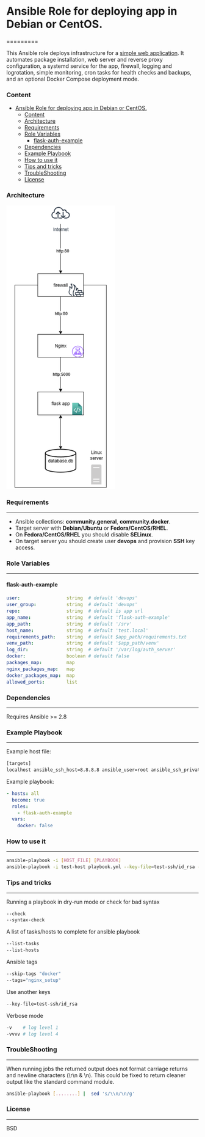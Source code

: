 # Ansible Role for deploying app in Debian or CentOS.

=========

This Ansible role deploys infrastructure for a [simple web application](https://github.com/riad-azz/flask-auth-example).
It automates package installation, web server and reverse proxy configuration, a systemd service for the app, firewall,
logging and logrotation, simple monitoring, cron tasks for health checks and backups, and an optional Docker Compose
deployment mode.

### Content

- [Ansible Role for deploying app in Debian or CentOS.](#ansible-role-for-deploying-app-in-debian-or-centos)
    - [Content](#content)
    - [Architecture](#architecture)
    - [Requirements](#requirements)
    - [Role Variables](#role-variables)
      - [flask-auth-example](#flask-auth-example)
    - [Dependencies](#dependencies)
    - [Example Playbook](#example-playbook)
    - [How to use it](#how-to-use-it)
    - [Tips and tricks](#tips-and-tricks)
    - [TroubleShooting](#troubleshooting)
    - [License](#license)

### Architecture

![flask-app-architecture](flask-app-architecture.png)

### Requirements

------------

* Ansible collections: **community.general**, **community.docker**.
* Target server with **Debian/Ubuntu** or **Fedora/CentOS/RHEL**.
* On **Fedora/CentOS/RHEL** you should disable **SELinux**.
* On target server you should create user **devops** and provision **SSH** key access.

### Role Variables

--------------

#### flask-auth-example

```yml
user:                 string  # default 'devops'
user_group:           string  # default 'devops'
repo:                 string  # default is app url
app_name:             string  # default 'flask-auth-example'
app_path:             string  # default '/srv'
host_name:            string  # default 'test.local'
requirements_path:    string  # default $app_path/requirements.txt
venv_path:            string  # default '$app_path/venv'
log_dir:              string  # default '/var/log/auth_server'
docker:               boolean # default false
packages_map:         map     
nginx_packages_map:   map
docker_packages_map:  map
allowed_ports:        list
```

### Dependencies

------------

Requires Ansible >= 2.8

### Example Playbook

----------------

Example host file:

```sh
[targets]
localhost ansible_ssh_host=8.8.8.8 ansible_user=root ansible_ssh_private_key_file=~/.ssh/id_rsa
```

Example playbook:

```yml
- hosts: all
  become: true
  roles:
    - flask-auth-example
  vars:
    docker: false
```

### How to use it

----------------

```sh
ansible-playbook -i [HOST_FILE] [PLAYBOOK]
ansible-playbook -i test-host playbook.yml --key-file=test-ssh/id_rsa --tags="package_install" --check
```

### Tips and tricks

----------------

Running a playbook in dry-run mode or check for bad syntax

```sh
--check
--syntax-check
```

A list of tasks/hosts to complete for ansible playbook

```sh
--list-tasks
--list-hosts
```

Ansible tags

```sh
--skip-tags "docker"
--tags="nginx_setup"
```

Use another keys

```sh
--key-file=test-ssh/id_rsa
```

Verbose mode

```sh
-v    # log level 1
-vvvv # log level 4
```

### TroubleShooting

----------------

When running jobs the returned output does not format carriage returns and newline characters (\r\n & \n).
This could be fixed to return cleaner output like the standard command module.

```sh
ansible-playbook [........] |  sed 's/\\n/\n/g'
```

### License

-------

BSD
